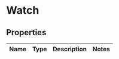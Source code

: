 
# Watch

## Properties
Name | Type | Description | Notes
------------ | ------------- | ------------- | -------------



